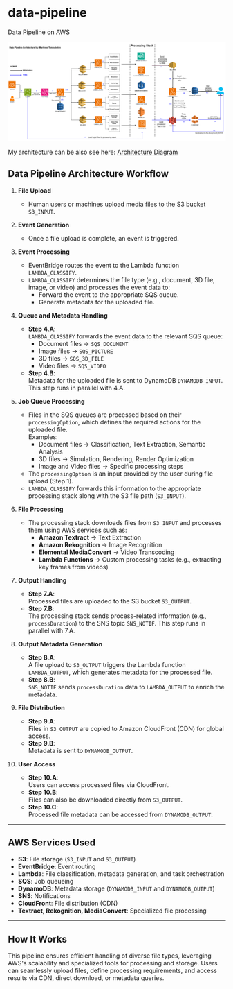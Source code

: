 # data-pipeline
Data Pipeline on AWS

![Architecture Diagram](/Pictures/image.png)

My architecture can be also see here: 
[Architecture Diagram](https://viewer.diagrams.net/index.html?tags=%7B%7D&lightbox=1&highlight=0000ff&edit=https%3A%2F%2Fapp.diagrams.net%2F%23G1yeDgWl9MzScVbPJ5gEhNIkLw7Y2a9--B%23%257B%2522pageId%2522%253A%2522_bkS12qFeahq00A4bDJi%2522%257D&layers=1&nav=1&title=Jitera.drawio#R%3Cmxfile%3E%3Cdiagram%20name%3D%22Page-1%22%20id%3D%22_bkS12qFeahq00A4bDJi%22%3E7V1Zd%2BK4tv41Weueh7BsyxOPTKlKV6YTUqer6iXLYJG4C2zamAz166%2FkCVuSB0AeSJzTZxXIQgjtb2%2FtSVtnYLR6%2B%2BIa6%2Bdrx4TLM0kw387A%2BEySRB3I6B%2Fc8h606FLY8ORaZthp1zC1%2FsCwUQhbt5YJN6mOnuMsPWudbpw7tg3nXqrNcF3nNd1t4SzT37o2niDVMJ0bS7r1b8v0noNWCQB19%2BArtJ6eo69WlfAHroyod%2FhTNs%2BG6bwmmsDkDIxcx%2FGCV6u3EVzi1YsWJvjcRcbTeGYutL0yHxgrP%2B%2BfL9QZ%2FPLn68t2Yr9v%2Ftydh6O8GMtt%2BIvPJHWJxhua1gt6%2BYRfRk2zqGEKHi9v7r4%2FRA%2FQl87IzqgtNYS%2FBN57tLCb39Cb4wUS0NO1Y9meTylliP5Dv2MU%2FF9BXUe4pScpjEZWm0Y3inQ39I%2FI%2BgaykdWm0Y0i3Q2%2Fi2adbmS1aQo9Y%2FLTIuPTIvFp9B8YOltvadlwFPMEXuOFY3sjZ%2Bm4%2FvoD9L8LjJPhwlouE%2B3aYCCKKmrfeK7zGyaeLPw%2FjAxj8wzNcNgX6HoW4pcrYwaXd87G8izHRs9mjuc5q0SHwdJ6wg88Z41ajfDdHIEXoi8YPnurJXovhjMNJYEoRe9D5OCvNDbr4GctrDc8jyHirDV%2BuHp7wlKoZ7xu5J4LN87WncPLOZ7PEL0NXqV7bUAMziQnRWyB5g7fEk0hZ32Bzgp67jvqEku6kMtDOadEXP%2B6kxqaHjQ9J%2BRF1GaEcuopHnnHyehFyMx7MLakUSwHTSTawreO6z07T45tLCe71qHrbG0zJu2uz5WDieYT5x%2Foee8hdYyt56RJB98s70fi9U88FIJs8G78Fo7sv3lPvLmDroV%2BN0aC3xaAL5K4Uh6NPMN9gl7eSkhBR%2Fzzc0npwqXhWS9pyc8iTPjROyy1dhDQxDQEQASBaIhgpuGnkoKaGEjRCCwp%2FfRAAbCpgQaua7wnuoVSNXvCAvE9qpA7L7I%2FEFL90YtgBjvQxot7OI5BtHueJI4RWN33H8k3iZHw291Q%2Frv35LsjmCJASN6ylmUepR7mUQn5qevlmOdozIe8VRbzuqrl9%2B%2FLef0r4pGDlLirwfVwPHgcXQ2m08uLn50u9%2BF0uckY7Uk7yfHRdbmlsZqZBh99TpFbps%2BpFI9PXqAveYbIcEbCOYfj3Y6fPwY%2Fa6KiDT8NP0MM8FmAbi5MDUjFummmFkGn3Fag3Ja1DNVKdNt9VVKg7KeSFvSvRsUUZWr%2FmULbxKsXbEPU7rNdI46WhO166RgYrpKApBksuQNhkvhSK41cSjKRAmxlmWbAJHBj%2FTFmsVxK72JjJrxyWTR0MIdDnsVe3fLS51zoCYIupWgXQfVI6ymyAMJRSceDs1hsoHdGSisesFAaEWBtFTxqScEDeAue43YhWrd8cK2nJ7REknAVKNUtZlCFJ4MCgWBQ%2BTgGDYfRamNIjaIlZfiPf94Mrm%2FHw%2BIYDg9jgqnwVq2mMrRO0DPfbWPlPJozWrOWJhoY6qgddTctuNPGbcfmpHwqclpIxx6vpPIp0cqnXhnb683K7p24%2FpmS1i33iEYc1hbh3acVM89xkaIloC8wTMOjhTdCrFed3MY034QmImWrhvyUZD9%2BLCYT9p0KlJ5CMZkYxWmSXAaEiugjScUCefrf6eP4dvT9enLzicTx5t8NLYjH%2FYEmi5UKYtJFLyk6LYjVCDhJkPTB8SD5cvk2nw%2BgPNYXv%2F7652X26%2B7b%2FXkMyXplcZb4JETbYfJUYgjUvvJj8t%2Bh%2FPLjrwm0vv17fjW%2B%2Fjvch5qSn1J28CTFn2D8eHF5Ncnlu45hq2FYPa05yaBOhmVjVm1Wd2qZ3Rsl9RXzek3h5L5EaAKakh4iI5zMywyTaHcZU6rcXY4evt9POhlStwxRpeZlSCMZWlzZXinL9nJNbK%2BS2RpyT%2B7v%2Fog4TtVCQCknBP53OZ7cdiKgbr1fF%2BsUAWyENKNGfPT4X%2BnkNu5%2B%2BANz0sQUMItz0tL9ZV0hkFhBAFBqxlvYQTWtULbE6whK6LeD68Gv2xvU6WHy4%2BF%2BMMpwbRGg6nKPUm2tyT0SxIGuj88%2BS%2B4RdpG7xtzLY%2B49TofIQEuJbDFy29eQecTUyE%2FKf1FKvDJ%2FZuQGKLRQqtEEqK1bFIg8d0kgAg9lD4mIAuinRwKgJyT%2BiLllnBk5QD1grt%2Bn1A5qwGVN%2FrKWoal%2FStKJFwprQFNNbhhOaNrXjhKFyEjZfS1Xw4i9%2BJ9R8lUfUZBKQjrCft0RBUkut3Hzgll2mBKrwSkAqv9unejBeZCJMUAdRHn9FvgLw%2BeZJ8NGS2OzsRZIO%2FeV9vyDYcHXZ1hzaaC%2FPlsenK4Nn%2FKvSNlOg5qHoi0SZBIjxTuZACIxEkBUDgkgeTK3FsI94MQeSZgEtsup004SQMO0y3bg86fdFK4MG1nE6EMDtBW8b6zNaVNPpU3ceqkHGgmwHa7GRVGyYmO1MWcgezqNGH91rDN36%2Bu4dT4ps6gO%2BnA%2FwHVcQL%2BEUzw8dJ8T8u384SfhD%2B%2FO1h%2BsKvTVOC07rgrHStSu1SEORIr12r2Jlc29iXwiLRGSoBF%2FSR3r3G%2FXOjdztLx%2BZaEsfQB3R9FxykKJ5LBQWchNEu3UhU5d%2BGzqAvtcV63qQpTb%2BeHFq152%2B5NaJV4byqxsMX0aqznAnk4z5UlbTJ92%2BfSieZdQT4iTcZ160qknn0s9kVLKiSw3r5wIpZn3bnxR9cmTjuc7nv%2FgPC9GR4sa43gpk%2BM3a8PmHKm2VttlmdSQ4KvbGqAGUeC5sQB1Tu0B%2FlS7h2i5Xct%2BOmmiyaBxomVH%2BfgT7XbtWSvrz%2BkzmyI0Trdsi4Y%2F3S5X%2BF4hSbiHc%2BfJtk6ffDqjjlK95KPrXFUpK%2F1PnTLFVAWwal%2FVm4CVbYfwpxnSgfFyoc9cOO7K8E6aehqjMnXNtKtzm3twDXszd0wsMvG0JWFiB29PmIZ641telL9WCw3DpGP0mW8QL8uFa6xOnIBa4wSkK%2FNWKECNdaCnCF%2BgDd3T1zn7ctP0k2khem3Mny0bbqjl6txknZvsrHk32cvqFTHh43zpbM1Hx3408A2qPNhT7kU12PLK%2BNXpNJPp7fHrdoU0EYo3C2maIFZJ8haWxUUAu7hAOoTAouefrQt7240%2FEgfakLaDwLIdZI1VG0mpTHaeVLY7zwORuWAtrk8d9Gu4ppEICEhJ%2BTWNyP68LzVhH%2B9qpOpueyHGOHdRD8SOO6THsnJIstrmAN8GvhO18Z4tpqmTJm96eUGKej1BSFew7wFBPoSGmRSj6jAXZpEEmixNiYQYVxgKcNR27Ll%2FoKS3eFEgt4eMo%2F5lhkoPVPFxayXb8ooNoajAlWqs8BZvzzbrtHlUKpwe289XE1z%2FfXCFvvV6Mr4cjG5v%2Fje5518Qvgvad9bIqVgjcAlXaArG8nEFTcuYhz5ePv4CmbjjU9Lo8%2Ba1GiRKict74qp695Nvt19uLh8ufRFUnHrXngKwLvwdB8WauImHInwLCsorpfMtsWv1%2B80I033apW51u8An2AV4pm5RzK9GN741JvWzI9s75fAb4nVhdPV9%2BjC5LyXuO9btWLcFrAt%2Fc3IfizJx7S0rOldvCdXs7Iay1YGAUBycY4xC979znTncbPzsPmHqGfPfBZG73NpBH%2FV%2BOBEoxNVfNISkCFa1OLlVMRNDR9j2PFQ%2Ffh6zTMIV%2Bg9r8lqphO9ZFOR%2BpPzv7bciByMvFiys78v1jlg26Er4tqY308eb24fLjNMhrbUtN3Yzl4uIWl8kTikj2veiY8KFhuWulbuMia4cL2Va3n5%2FyLwTuNMwOw2zfRomV%2BNQ6xNhyOiiv6aUTP34DDApS8mcoj0%2BJ3qRTu7K1CyOnsY60F3HWyrljDWD0hrP0fOy7IWz52Q%2Bix6tlzlKxVKk%2B1Up0vrxpzsygXDlGGYDfLGKr%2B%2FuMMjCICGq5T4Dg6yrvivL9uyzUuazzaq5X2V7vp8xRe3p%2BO%2Fi4iTMLCHDgbO3jUXu0tRIFScH9PfLOOFFaEEQB6dIaEkVDya0kj9S1YRmaV8dR8ciWNUIm%2Fdgnsa%2B0GZ5mhV7P4rUWXl%2Bsn52dKLfSfjVdDV9HYuiyD0gJa7jPRgqgBy3XqiwAnYdVI6BikRc3KzoCg%2BoiLKkkOPWChUx2go7rFSGFTRwGiuAE1iosE%2FlYGFFgzqw8ARLX9IrESx9Sa8ZKyyHRzZWQsO7pF4qsfRSfHHbSeilkpjWO3aXbu6tahAjKf26qbyfqsGJyqPRKVCZvOnrYCqLcr9oqKrpLHKX%2FB%2BJoUsQ6Ahal7yBlx%2BtpWpp7Z9SCu%2BH3N0J%2BTPa2PncSUodTUqeLvty%2BTafD6A81he%2F%2FvrnZfbr7tt9cE9mc7Yo6V4gqV4aQORIas0nk0TmzQGctMRe%2BkRbxUpi4XG2KHWhLXKIpD0gs3vK%2BzAIHymo%2BTpRUcw%2Ba8IpsCzAF%2BgnGTYdYN6u%2FaomLpxD6yUogLjPlOqLOIeRcIgXb2Et4aY1MyOX7MUyUPcJJvDQtTB3dkHKMoFy9s0VzFC5SO4r%2FGq7Syxtk2uwXLDs9dbbwVjwHLyWySzlDZGlnFtL6KMCRNdJbZRRsyjeZZLwIPcLjuhg6adEvuC%2Bie6imgGX7xvoJsVcOi%2B9RBZiQ6VZBGE4ufCtqqpLswCqkqrMECE6AyIah4xSpiqfLT5iOg3%2BxgeWhoOH0dcTyyCeGX5WK1WLR9EVIJ8V5BBTdGVQP3u3kIFOxFO1qAxjLSdTs%2B22gmRx8LhH3nB7SL0BNJ0ngiLJoFo607niukRfU18znbMT6EoLeVC21CCW%2Bvg3zLE6kKOOF59cylR5%2BU%2Fae4ahQoOXyVeAR7hK2sINZrTvpE9XJz4K%2FbtSLjH2GYl7akUqD3s%2Fyz7Jd7jGo1C4EuaxmNk1%2Bl7YxYLGn3iMVvRRwSMCIp7PuA6ApS2Tfhp%2B0MnWhbgjBf%2BxkJLAaqnDotJewuqTIAsQDrnmkVWFGXYs1EAnlBiVTfW2QSf7XpnmoCP3Bh14aPCoZIYaQxtihTSqA0924f8mwVNCm%2F584FGIksqqRBeyqhc82TcONAcepYMOQ5MWZEA6IUQaPfXuWyUKE3ToaQd6iGo8qkz7pOvFTonaiR122oEdSvLISsPoKXNjboeelqCHSP8X6Kqt9WIn21BvrQtI7VxAjGC8LBByCYGtacHURlNe60x5pmhSCUeQzkjmqNUcy7mrli0pFo47h%2Ba5j4Zzw%2Fxnu%2FECzMSrFCEFN7pPs%2F%2FDxY%2FQy%2Bif%2FwSdfMQtjJW1fA%2B6foXLF4hJmngefn0wvLsylolnL4ZrGehfRH%2FD2yKqF%2FSbG2tGlyX0EJ7ON2tjjpOOqOeOu37G9%2F0EKU1BG0bneQhI3BxjMnpm2aYPCPwwyoIKnnj4GkO0hCtyzRD9ndf017w6rpmeWDzW%2BSuc%2FbbQcHjMAL%2FnIYJS%2Ffwr1fwx4lUML1ZDr2fG%2FPeTn%2BZ7TlBMUsSAWMkX%2F0n8DBPOnaAWz7n3bM1%2F2zhI63%2FcwlW7o8Uj%2BybImdsvMZ1kv6wtLZRqJQXUYZguFpCR4OPhhip1Fd6Rkog45SCptJLEkkSVhVilNpr2erePsfNT9PQBe1WjtaB697E2Gvd655Nmo4dwSoN%2B0%2BjJLrBeFixFtcGyEpg4JyuVOTmw%2F1yOOxfA5wek8sSnJcLM%2B19p9GEZLva97ntvMY9qfEyO43Dx%2B4lUrQyOE7XzkA4uYIlsnVYV1Qz4O3Vzzcc6L3QkKxNhFVGm84JFlgOKy2khNi%2BXyPYf%2F7wZXN%2BOh6eZBm6%2B28bKeTRnBF1L30Z1XD6sAIgiE8wDHppEE13POcF6HM2zXdoxQUdXt9%2FHF%2Fe3N6dG7vkuaZt9ykOtl96ssHvNuf8g2094tMQfOev3FuzXSQWz8cmMxjcF39ppuMltsU8cGdCiwgAJlunXquCq1OLXenN0uk5D%2FGz%2FOg2scjBZd0pTNT8KLpnO3VoKaz%2BE51BpUHC%2FVZo9zwrrgfZE%2BSxVjk3lcPc32ItOhy9%2FXTW8CJZXyCp%2F6RFLF96QCO%2BUUl2RPzauKixUHxyra3x3i4%2F1tcPkJFfkw9fVP049jYtRRLlZLG8Sq65%2BZZttFJRqbLPV9fR22xMkDgJbyt2EOW659e24%2FkfRlmi8JzqE6M4U9VRVpbgkW6YQB30x9xPoRTALrqJbPr5syt5HpE3n1V4GJVV254%2BxHWNaLrKjl3ihkS278r3mue6Xky%2B0cqTVrWWArLDSSmVxKbmEl2XfAEsXE6%2FKBKXuJwAML12tcU25jbmBXVS8HH4URsp7vehp4zm%2Ffid92DUztOIQb73oaeNBv34ne9joUYli9Y2jJzcbsMtL7vKSu7zkHRyL85L7vREHwVd9XrIkkVVWlHKSqLK85CisXt8NbyZcGNvljg7FLp7GfPBEHqdEEKF0yXSFvCaOGqpip7vGspQqpfIhrrzG6EyUIj%2F4Xk5FIulc3SV%2BbDpn2zRHZ6jmKyh0%2F0tm9h3LIVfZYUuWQE%2FDmINMF%2FV%2BmuaM87isan6VKZdatmmSt2fTdfhqBMsFUe39A8KEuIgLKGLDMNnXBilUBYvhImWdIoBPQVZzI7ZrLfQn3F%2BSQie21kp%2B5iWeFZM%2FK%2Fgz9qPRwp21hjhHEr0cuHNMlDk2MbHRFFqr1wYiob3F8Z8HY7XezpAgsz80bOQema%2FBMBhYqV8HAAe9dR1MmJ1KgrNGrx0T4h7%2FDw%3D%3D%3C%2Fdiagram%3E%3C%2Fmxfile%3E#%7B%22pageId%22%3A%22_bkS12qFeahq00A4bDJi%22%7D)



## Data Pipeline Architecture Workflow

1. **File Upload**  
   - Human users or machines upload media files to the S3 bucket `S3_INPUT`.

2. **Event Generation**  
   - Once a file upload is complete, an event is triggered.

3. **Event Processing**  
   - EventBridge routes the event to the Lambda function `LAMBDA_CLASSIFY`.
   - `LAMBDA_CLASSIFY` determines the file type (e.g., document, 3D file, image, or video) and processes the event data to:
     - Forward the event to the appropriate SQS queue.
     - Generate metadata for the uploaded file.

4. **Queue and Metadata Handling**  
   - **Step 4.A**:  
     `LAMBDA_CLASSIFY` forwards the event data to the relevant SQS queue:  
       - Document files → `SQS_DOCUMENT`  
       - Image files → `SQS_PICTURE`  
       - 3D files → `SQS_3D_FILE`  
       - Video files → `SQS_VIDEO`
   - **Step 4.B**:  
     Metadata for the uploaded file is sent to DynamoDB `DYNAMODB_INPUT`. This step runs in parallel with 4.A.

5. **Job Queue Processing**  
   - Files in the SQS queues are processed based on their `processingOption`, which defines the required actions for the uploaded file.  
     Examples:  
     - Document files → Classification, Text Extraction, Semantic Analysis  
     - 3D files → Simulation, Rendering, Render Optimization  
     - Image and Video files → Specific processing steps  
   - The `processingOption` is an input provided by the user during file upload (Step 1).
   - `LAMBDA_CLASSIFY` forwards this information to the appropriate processing stack along with the S3 file path (`S3_INPUT`).

6. **File Processing**  
   - The processing stack downloads files from `S3_INPUT` and processes them using AWS services such as:  
     - **Amazon Textract** → Text Extraction  
     - **Amazon Rekognition** → Image Recognition  
     - **Elemental MediaConvert** → Video Transcoding  
     - **Lambda Functions** → Custom processing tasks (e.g., extracting key frames from videos)

7. **Output Handling**  
   - **Step 7.A**:  
     Processed files are uploaded to the S3 bucket `S3_OUTPUT`.  
   - **Step 7.B**:  
     The processing stack sends process-related information (e.g., `processDuration`) to the SNS topic `SNS_NOTIF`. This step runs in parallel with 7.A.

8. **Output Metadata Generation**  
   - **Step 8.A**:  
     A file upload to `S3_OUTPUT` triggers the Lambda function `LAMBDA_OUTPUT`, which generates metadata for the processed file.  
   - **Step 8.B**:  
     `SNS_NOTIF` sends `processDuration` data to `LAMBDA_OUTPUT` to enrich the metadata.

9. **File Distribution**  
   - **Step 9.A**:  
     Files in `S3_OUTPUT` are copied to Amazon CloudFront (CDN) for global access.  
   - **Step 9.B**:  
     Metadata is sent to `DYNAMODB_OUTPUT`.

10. **User Access**  
    - **Step 10.A**:  
      Users can access processed files via CloudFront.  
    - **Step 10.B**:  
      Files can also be downloaded directly from `S3_OUTPUT`.  
    - **Step 10.C**:  
      Processed file metadata can be accessed from `DYNAMODB_OUTPUT`.

---

## AWS Services Used

- **S3**: File storage (`S3_INPUT` and `S3_OUTPUT`)
- **EventBridge**: Event routing
- **Lambda**: File classification, metadata generation, and task orchestration
- **SQS**: Job queueing
- **DynamoDB**: Metadata storage (`DYNAMODB_INPUT` and `DYNAMODB_OUTPUT`)
- **SNS**: Notifications
- **CloudFront**: File distribution (CDN)
- **Textract, Rekognition, MediaConvert**: Specialized file processing

---

## How It Works

This pipeline ensures efficient handling of diverse file types, leveraging AWS's scalability and specialized tools for processing and storage. Users can seamlessly upload files, define processing requirements, and access results via CDN, direct download, or metadata queries.
